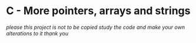 # C - More pointers, arrays and strings

*please this project is not to be copied study the code and make your own alterations to it thank you*
